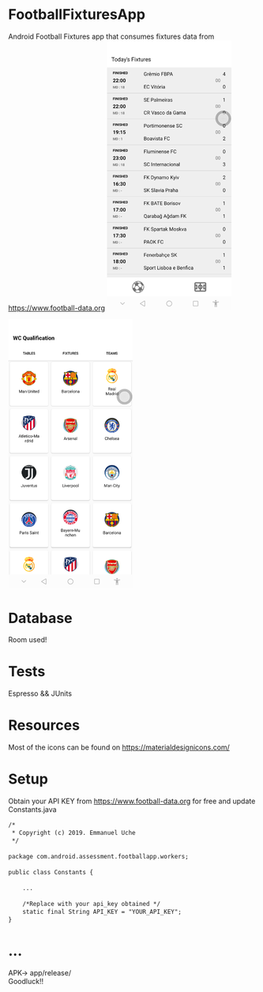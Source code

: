 # FootballFixturesApp
Android Football Fixtures app that consumes fixtures data from https://www.football-data.org
<img src="device-2019-08-19-203855.png" width="50%" height="50%"/>

<img src="device-2019-08-19-204156.png" width="50%" height="50%"/>

# Database
Room used!

# Tests
Espresso && JUnits

# Resources
Most of the icons can be found on https://materialdesignicons.com/

# Setup
Obtain your API KEY from https://www.football-data.org for free and update Constants.java

```
/*
 * Copyright (c) 2019. Emmanuel Uche
 */

package com.android.assessment.footballapp.workers;

public class Constants {

    ...
    
    /*Replace with your api_key obtained */
    static final String API_KEY = "YOUR_API_KEY";
}

```

# ...
APK-> app/release/
<br/>
Goodluck!!
